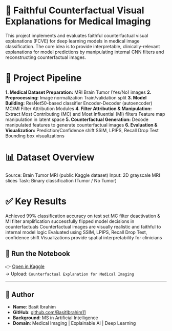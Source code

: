 
# 🧠 **Faithful Counterfactual Visual Explanations for Medical Imaging**
This project implements and evaluates faithful counterfactual visual explanations (FCVE) for deep learning models in medical image classification. The core idea is to provide interpretable, clinically-relevant explanations for model predictions by manipulating internal CNN filters and reconstructing counterfactual images.

# 📁 **Project Pipeline**
**1. Medical Dataset Preparation:**
MRI Brain Tumor (Yes/No) images
**2. Preprocessing:**
Image normalization
Train/validation split
**3. Model Building:**
ResNet50-based classifier
Encoder-Decoder (autoencoder)
MC/MI Filter Attribution Modules
**4. Filter Attribution & Manipulation:**
Extract Most Contributing (MC) and Most Influential (MI) filters
Feature map manipulation in latent space
**5. Counterfactual Generation:**
Decode manipulated features to generate counterfactual images
**6. Evaluation & Visualization:**
Prediction/Confidence shift
SSIM, LPIPS, Recall Drop Test
Bounding box visualizations

# 📊 **Dataset Overview**
Source: Brain Tumor MRI (public Kaggle dataset)
Input: 2D grayscale MRI slices
Task: Binary classification (Tumor / No Tumor)

# ✅ **Key Results**
Achieved 99% classification accuracy on test set
MC filter deactivation & MI filter amplification successfully flipped model decisions in counterfactuals
Counterfactual images are visually realistic and faithful to internal model logic
Evaluated using SSIM, LPIPS, Recall Drop Test, confidence shift
Visualizations provide spatial interpretability for clinicians

## 🚀 Run the Notebook

👉 [Open in Kaggle](https://www.kaggle.com/)  
→ Upload: `Counterfactual Explanation for Medical Imaging`

---

## 👤 Author

- **Name**: Basit Ibrahim  
- **GitHub**: [github.com/BasitIbrahim11](https://github.com/BasitIbrahim11)  
- **Background**: MS in Artificial Intelligence  
- **Domain**: Medical Imaging | Explainable AI | Deep Learning
